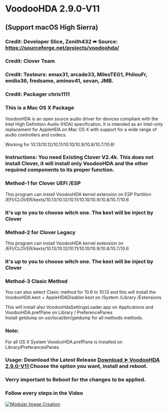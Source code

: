 # VoodooHDA 2.9.0-V11 
## (Support macOS High Sierra) 

### Credit: Developer Slice, Zenith432 ➠ Source: https://sourceforge.net/projects/voodoohda/
### Credit: Clover Team
### Credit: Testeurs: emax31, arcade33, MilesTEG1, PhilouFr, emilio36, fredsame, aminov41, sevan, JMB. 
### Credit: Packager chris1111

### This is a Mac OS X Package

VoodooHDA is an open source audio driver for devices compliant with the Intel High Definition Audio (HDA) specification.
It is intended as an Intel-only replacement for AppleHDA on Mac OS X with support for a wide range of audio controllers and codecs.
 
Working for 10.13/10.12/10.11/10.10/10.9/10.8/10.7/10.6!  


### Instructions: You need Existing Clover V2.4k. This does not install Clover, it will install only VoodooHDA and the other required components to its proper function.

### Method-1 for Clover UEFI /ESP
This program can install VoodooHDA kernel extension on ESP Partition /EFI/CLOVER/kexts/10.13/10.12/10.11/10.10/10.9/10.8/10.7/10.6
### It's up to you to choose witch one. The kext will be inject by Clover

### Method-2 for Clover Legacy
This program can install VoodooHDA kernel extension on /EFI/CLOVER/kexts/10.13/10.12/10.11/10.10/10.9/10.8/10.7/10.6
### It's up to you to choose witch one. The kext will be inject by Clover


### Method-3 Clasic Method
You can also select Clasic method for 10.6 to 10.13
and this will install the VoodooHDA.kext + AppleHDADisabler.kext on /System /Library /Extensions

This will install also VoodooHdaSettingsLoader.app
on Applications and VoodooHDA.prefPane on Library / PreferencePanes  
Install getdump on usr/local/bin/getdump for all methods methods.

### Note:
For all OS X System VoodooHDA.prefPane is installed on Library/PreferancesPanes
### Usage: Download the Latest Release [Download ➤ VoodooHDA 2.9.0-V11 ](https://github.com/chris1111/VoodooHDA-2.9.0-Clover-V11/releases) Choose the option you want, install and reboot. 
### Verry important to Reboot for the changes to be applied.

### Follow every steps in the Video

[![Modular Image Creation](https://i62.servimg.com/u/f62/18/50/18/69/frame-10.jpg)](https://www.hackintosh-montreal.com/h30-voodoohda-repos)
